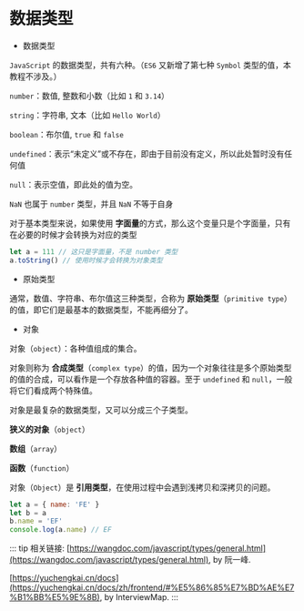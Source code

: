 # 数据类型

- 数据类型

`JavaScript` 的数据类型，共有六种。（`ES6` 又新增了第七种 `Symbol` 类型的值，本教程不涉及。）

`number`：数值, 整数和小数（比如 `1` 和 `3.14`）

`string`：字符串, 文本（比如 `Hello World`）

`boolean`：布尔值,  `true` 和 `false`

`undefined`：表示“未定义”或不存在，即由于目前没有定义，所以此处暂时没有任何值

`null`：表示空值，即此处的值为空。

`NaN` 也属于 `number` 类型，并且 `NaN` 不等于自身

对于基本类型来说，如果使用 **字面量**的方式，那么这个变量只是个字面量，只有在必要的时候才会转换为对应的类型

```js
let a = 111 // 这只是字面量，不是 number 类型
a.toString() // 使用时候才会转换为对象类型
```

- 原始类型

通常，数值、字符串、布尔值这三种类型，合称为 **原始类型**（`primitive type`）的值，即它们是最基本的数据类型，不能再细分了。

- 对象

对象（`object`）：各种值组成的集合。

对象则称为 **合成类型**（`complex type`）的值，因为一个对象往往是多个原始类型的值的合成，可以看作是一个存放各种值的容器。至于 `undefined` 和 `null`，一般将它们看成两个特殊值。

对象是最复杂的数据类型，又可以分成三个子类型。

**狭义的对象**（`object`）

**数组**（`array`）

**函数**（`function`）

对象（`Object`）是 **引用类型**，在使用过程中会遇到浅拷贝和深拷贝的问题。

```js
let a = { name: 'FE' }
let b = a
b.name = 'EF'
console.log(a.name) // EF
```

::: tip 相关链接:
[https://wangdoc.com/javascript/types/general.html](https://wangdoc.com/javascript/types/general.html), by 阮一峰.

[https://yuchengkai.cn/docs](https://yuchengkai.cn/docs/zh/frontend/#%E5%86%85%E7%BD%AE%E7%B1%BB%E5%9E%8B), by InterviewMap.
:::